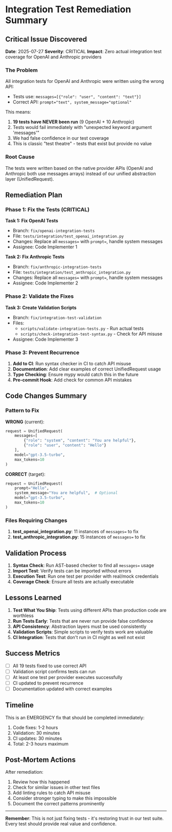 # Integration Test Remediation Summary

## Critical Issue Discovered

**Date**: 2025-07-27
**Severity**: CRITICAL
**Impact**: Zero actual integration test coverage for OpenAI and Anthropic providers

### The Problem

All integration tests for OpenAI and Anthropic were written using the wrong API:
- Tests use: `messages=[{"role": "user", "content": "text"}]`
- Correct API: `prompt="text", system_message="optional"`

This means:
1. **19 tests have NEVER been run** (9 OpenAI + 10 Anthropic)
2. Tests would fail immediately with "unexpected keyword argument 'messages'"
3. We had false confidence in our test coverage
4. This is classic "test theatre" - tests that exist but provide no value

### Root Cause

The tests were written based on the native provider APIs (OpenAI and Anthropic both use messages arrays) instead of our unified abstraction layer (UnifiedRequest).

## Remediation Plan

### Phase 1: Fix the Tests (CRITICAL)

**Task 1: Fix OpenAI Tests**
- Branch: `fix/openai-integration-tests`
- File: `tests/integration/test_openai_integration.py`
- Changes: Replace all `messages=` with `prompt=`, handle system messages
- Assignee: Code Implementer 1

**Task 2: Fix Anthropic Tests**
- Branch: `fix/anthropic-integration-tests`
- File: `tests/integration/test_anthropic_integration.py`
- Changes: Replace all `messages=` with `prompt=`, handle system messages
- Assignee: Code Implementer 2

### Phase 2: Validate the Fixes

**Task 3: Create Validation Scripts**
- Branch: `fix/integration-test-validation`
- Files:
  - `scripts/validate-integration-tests.py` - Run actual tests
  - `scripts/check-integration-test-syntax.py` - Check for API misuse
- Assignee: Code Implementer 3

### Phase 3: Prevent Recurrence

1. **Add to CI**: Run syntax checker in CI to catch API misuse
2. **Documentation**: Add clear examples of correct UnifiedRequest usage
3. **Type Checking**: Ensure mypy would catch this in the future
4. **Pre-commit Hook**: Add check for common API mistakes

## Code Changes Summary

### Pattern to Fix

**WRONG** (current):
```python
request = UnifiedRequest(
    messages=[
        {"role": "system", "content": "You are helpful"},
        {"role": "user", "content": "Hello"}
    ],
    model="gpt-3.5-turbo",
    max_tokens=10
)
```

**CORRECT** (target):
```python
request = UnifiedRequest(
    prompt="Hello",
    system_message="You are helpful",  # Optional
    model="gpt-3.5-turbo",
    max_tokens=10
)
```

### Files Requiring Changes

1. **test_openai_integration.py**: 11 instances of `messages=` to fix
2. **test_anthropic_integration.py**: 15 instances of `messages=` to fix

## Validation Process

1. **Syntax Check**: Run AST-based checker to find all `messages=` usage
2. **Import Test**: Verify tests can be imported without errors
3. **Execution Test**: Run one test per provider with real/mock credentials
4. **Coverage Check**: Ensure all tests are actually executable

## Lessons Learned

1. **Test What You Ship**: Tests using different APIs than production code are worthless
2. **Run Tests Early**: Tests that are never run provide false confidence
3. **API Consistency**: Abstraction layers must be used consistently
4. **Validation Scripts**: Simple scripts to verify tests work are valuable
5. **CI Integration**: Tests that don't run in CI might as well not exist

## Success Metrics

- [ ] All 19 tests fixed to use correct API
- [ ] Validation script confirms tests can run
- [ ] At least one test per provider executes successfully
- [ ] CI updated to prevent recurrence
- [ ] Documentation updated with correct examples

## Timeline

This is an EMERGENCY fix that should be completed immediately:
1. Code fixes: 1-2 hours
2. Validation: 30 minutes
3. CI updates: 30 minutes
4. Total: 2-3 hours maximum

## Post-Mortem Actions

After remediation:
1. Review how this happened
2. Check for similar issues in other test files
3. Add linting rules to catch API misuse
4. Consider stronger typing to make this impossible
5. Document the correct patterns prominently

---

**Remember**: This is not just fixing tests - it's restoring trust in our test suite. Every test should provide real value and confidence.
